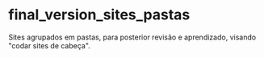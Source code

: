 # final_version_sites_pastas
Sites agrupados em pastas, para posterior revisão e aprendizado, visando "codar sites de cabeça".
